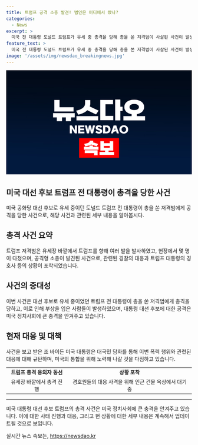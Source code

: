 ```yaml
---
title: 트럼프 공격 소총 발견! 범인은 어디에서 쐈나?
categories:
  - News
excerpt: >
  미국 전 대통령 도널드 트럼프가 유세 중 총격을 당해 총을 쏜 저격범이 사살된 사건이 발생했습니다. 이에 대한 비밀경호국의 발언과 증거들이 공개되며 사건은 큰 관심을 받고 있습니다. 트럼프의 안전을 보호하기 위해 경호원들이 헌신적으로 대응하고, 대통령 조 바이든은 이를 규탄하며 미국의 통합을 강조했습니다. 사건은 미국 사회에 큰 충격을 안겨주고 있습니다.
feature_text: >
  미국 전 대통령 도널드 트럼프가 유세 중 총격을 당해 총을 쏜 저격범이 사살된 사건이 발생했습니다. 이에 대한 비밀경호국의 발언과 증거들이 공개되며 사건은 큰 관심을 받고 있습니다. 트럼프의 안전을 보호하기 위해 경호원들이 헌신적으로 대응하고, 대통령 조 바이든은 이를 규탄하며 미국의 통합을 강조했습니다. 사건은 미국 사회에 큰 충격을 안겨주고 있습니다.
image: '/assets/img/newsdao_breakingnews.jpg'
---
```


<p><img src="/assets/img/newsdao_breakingnews.jpg" alt="bookingtag 속보" /></p>

<h2 data-ke-size="size26">미국 대선 후보 트럼프 전 대통령이 총격을 당한 사건</h2>

<p data-ke-size="size16">미국 공화당 대선 후보로 유세 중이던 도널드 트럼프 전 대통령이 총을 쏜 저격범에게 공격을 당한 사건으로, 해당 사건과 관련된 세부 내용을 알아봅시다.</p>

<h2>총격 사건 요약</h2>

<p data-ke-size="size16">트럼프 저격범은 유세장 바깥에서 트럼프를 향해 여러 발을 발사하였고, 현장에서 몇 명이 다쳤으며, 공격형 소총이 발견된 사건으로, 관련된 경찰의 대응과 트럼프 대통령의 경호사 등의 상황이 포착되었습니다.</p>

<h2>사건의 중대성</h2>

<p data-ke-size="size16">이번 사건은 대선 후보로 유세 중이었던 트럼프 전 대통령이 총을 쏜 저격범에게 총격을 당하고, 이로 인해 부상을 입은 사람들이 발생하였으며, 대통령 대선 후보에 대한 공격은 미국 정치사회에 큰 충격을 안겨주고 있습니다.</p>

<h2>현재 대응 및 대책</h2>

<p data-ke-size="size16">사건을 보고 받은 조 바이든 미국 대통령은 대국민 담화를 통해 이번 폭력 행위와 관련된 대응에 대해 규탄하며, 미국의 통합을 위해 노력해 나갈 것을 다짐하고 있습니다.</p>

<table>
  <tbody>
    <tr>
      <td style="text-align: center; height: 17px;"><b>트럼프 총격 용의자 동선</b></td>
      <td style="text-align: center; height: 17px;"><b>상황 포착</b></td>
    </tr>
    <tr>
      <td style="text-align: center; height: 17px;">유세장 바깥에서 총격 진행</td>
      <td style="text-align: center; height: 17px;">경호원들의 대응 사격을 위해 인근 건물 옥상에서 대기 중</td>
    </tr>
  </tbody>
</table>

<hr>

<p data-ke-size="size16">미국 대통령 대선 후보 트럼프의 총격 사건은 미국 정치사회에 큰 충격을 안겨주고 있습니다. 이에 대한 사태 진행과 대응, 그리고 현 상황에 대한 세부 내용은 계속해서 업데이트될 것으로 보입니다.</p>
실시간 뉴스 속보는, <a href="https://newsdao.kr" rel="dofollow">https://newsdao.kr</a>


